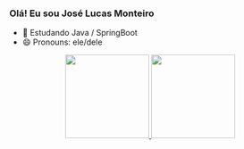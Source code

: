 ### Olá! Eu sou José Lucas Monteiro

- 🌱 Estudando Java / SpringBoot
- 😄 Pronouns: ele/dele


<div align="center">
  <a href="https://github.com/LucasMonteiroNK1711">
  <img height="150em" src="https://github-readme-stats.vercel.app/api?username=LucasMonteiroNK1711&show_icons=true&theme=dark&include_all_commits=true&count_private=true"/>
  <img height="150em" src="https://github-readme-stats.vercel.app/api/top-langs/?username=LucasMonteiroNK1711&layout=compact&langs_count=7&theme=dark"/>
</div>
